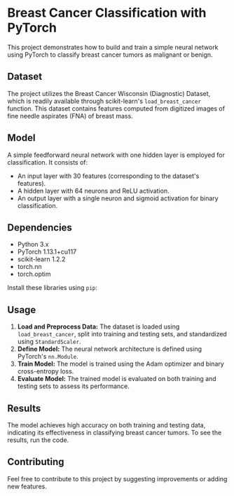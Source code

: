 # Breast Cancer Classification with PyTorch

This project demonstrates how to build and train a simple neural network using PyTorch to classify breast cancer tumors as malignant or benign.

## Dataset

The project utilizes the Breast Cancer Wisconsin (Diagnostic) Dataset, which is readily available through scikit-learn's `load_breast_cancer` function. This dataset contains features computed from digitized images of fine needle aspirates (FNA) of breast mass.

## Model

A simple feedforward neural network with one hidden layer is employed for classification. It consists of:

- An input layer with 30 features (corresponding to the dataset's features).
- A hidden layer with 64 neurons and ReLU activation.
- An output layer with a single neuron and sigmoid activation for binary classification.

## Dependencies

- Python 3.x
- PyTorch 1.13.1+cu117
- scikit-learn 1.2.2
- torch.nn
- torch.optim

Install these libraries using `pip`:

## Usage

1. **Load and Preprocess Data:** The dataset is loaded using `load_breast_cancer`, split into training and testing sets, and standardized using `StandardScaler`.
2. **Define Model:** The neural network architecture is defined using PyTorch's `nn.Module`.
3. **Train Model:** The model is trained using the Adam optimizer and binary cross-entropy loss.
4. **Evaluate Model:** The trained model is evaluated on both training and testing sets to assess its performance.

## Results

The model achieves high accuracy on both training and testing data, indicating its effectiveness in classifying breast cancer tumors. To see the results, run the code.

## Contributing

Feel free to contribute to this project by suggesting improvements or adding new features.
